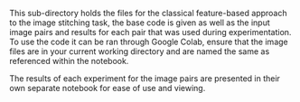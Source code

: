 This sub-directory holds the files for the classical feature-based approach to the image stitching task, the base code is given as well as the input image pairs and results for 
each pair that was used during experimentation. To use the code it can be ran through Google Colab, ensure that the image files are in your current working directory and are named 
the same as referenced within the notebook.

The results of each experiment for the image pairs are presented in their own separate notebook for ease of use and viewing.
